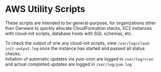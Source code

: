 # AWS Utility Scripts

These scripts are intended to be general-purpose, for organizations other than Danware to quickly allocate CloudFormation stacks, EC2 instances with cloud-init scripts, database hosts with SQL schemas, etc.

To check the output of one any cloud-init scripts, view `/var/log/cloud-init-output.log` once the instance has started and passed all status checks.  
Initiation of automatic updates via yum-cron are logged in `/var/log/cron` and actual completed updates are logged in `/var/log/yum.log`
